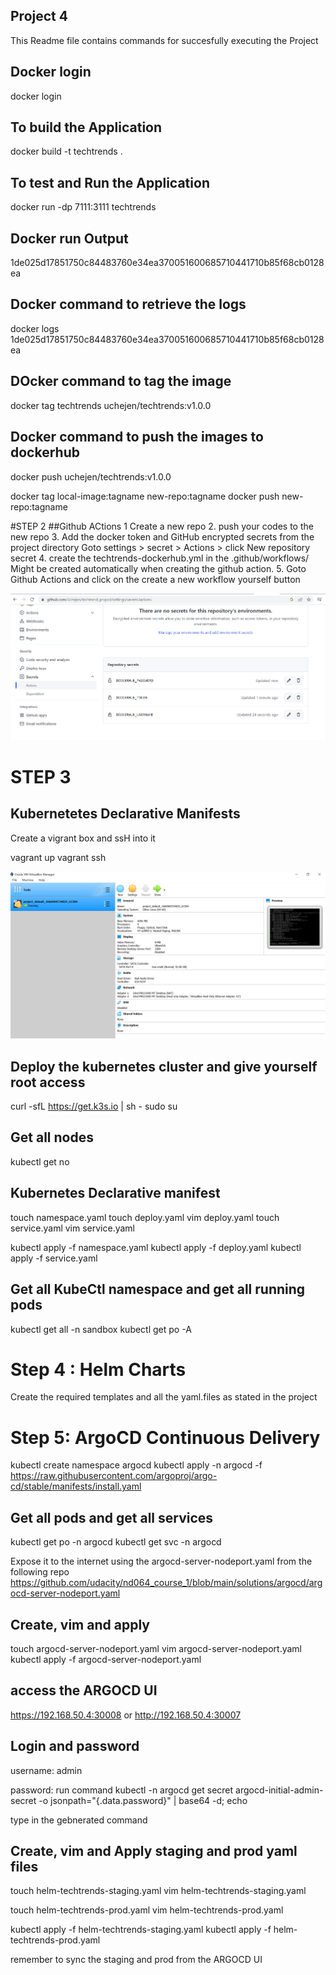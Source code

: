 ## Project 4
This Readme file contains commands for succesfully executing the Project

## Docker login
docker login

## To build the Application
docker build -t techtrends .

## To test and Run the Application
docker run -dp 7111:3111 techtrends

## Docker run Output
1de025d17851750c84483760e34ea370051600685710441710b85f68cb0128ea

## Docker command to retrieve the logs 
docker logs 1de025d17851750c84483760e34ea370051600685710441710b85f68cb0128ea

## DOcker command to tag the image 
docker tag techtrends uchejen/techtrends:v1.0.0

## Docker command to push the images to dockerhub 
docker push uchejen/techtrends:v1.0.0

docker tag local-image:tagname new-repo:tagname
docker push new-repo:tagname


#STEP 2
##Github ACtions
1 Create a new repo 
2. push your codes to the new repo 
3. Add the docker token and GitHub encrypted secrets from the project directory Goto settings > secret > Actions > click New repository secret 
4. create the techtrends-dockerhub.yml in the .github/workflows/ Might be created automatically when creating the github action. 
5. Goto Github Actions and click on the create a new workflow yourself button

![Docker_secret](https://github.com/Uchejen/techtrend_project/blob/main/screenshots/Docker_secret.PNG?raw=true)



# STEP 3
## Kubernetetes Declarative Manifests
Create a vigrant box and ssH into it

vagrant up
vagrant ssh

![vagrantbox](https://github.com/Uchejen/techtrend_project/blob/main/screenshots/vagrantbox.PNG?raw=true)

## Deploy the kubernetes cluster and give yourself root access

curl -sfL https://get.k3s.io | sh -
sudo su

## Get all nodes
kubectl get no

## Kubernetes Declarative manifest

touch namespace.yaml
touch deploy.yaml
vim deploy.yaml
touch service.yaml
vim service.yaml


kubectl apply -f namespace.yaml
kubectl apply -f deploy.yaml
kubectl apply -f service.yaml

## Get all KubeCtl namespace and get all running pods

kubectl get all -n sandbox
kubectl get po -A

# Step 4 : Helm Charts
Create the required templates and all the yaml.files as stated in the project 

# Step 5: ArgoCD Continuous Delivery
kubectl create namespace argocd
kubectl apply -n argocd -f https://raw.githubusercontent.com/argoproj/argo-cd/stable/manifests/install.yaml

## Get all pods and get all services
kubectl get po -n argocd
kubectl get svc -n argocd

Expose it to the internet using the argocd-server-nodeport.yaml from the following repo https://github.com/udacity/nd064_course_1/blob/main/solutions/argocd/argocd-server-nodeport.yaml

## Create, vim and apply 
touch argocd-server-nodeport.yaml
vim argocd-server-nodeport.yaml
kubectl apply -f argocd-server-nodeport.yaml

## access the ARGOCD UI
https://192.168.50.4:30008 or http://192.168.50.4:30007 

## Login and password
username: admin

password: run command kubectl -n argocd get secret argocd-initial-admin-secret -o jsonpath="{.data.password}" | base64 -d; echo

type in the gebnerated command

## Create, vim and Apply staging and prod yaml files
touch helm-techtrends-staging.yaml
vim helm-techtrends-staging.yaml

touch helm-techtrends-prod.yaml
vim helm-techtrends-prod.yaml

kubectl apply -f helm-techtrends-staging.yaml
kubectl apply -f helm-techtrends-prod.yaml

remember to sync the staging and prod from the ARGOCD UI
